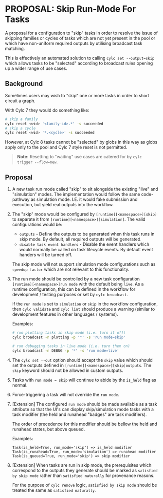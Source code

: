 # PROPOSAL: Skip Run-Mode For Tasks

A proposal for a configuration to "skip" tasks in order to resolve the issue
of skipping families or cycles of tasks which are not yet present in the pool
or which have non-uniform required outputs by utilising broadcast task
matching.

This is effectively an automated solution to calling `cylc set --output=skip`
which allows tasks to be "selected" according to broadcast rules opening
up a wider range of use cases.

## Background

Sometimes users may wish to "skip" one or more tasks in order to short
circuit a graph.

With Cylc 7 they would do something like:

```bash
# skip a family
cylc reset <wid> '<family-id>.*' -s succeeded
# skip a cycle
cylc reset <wid> '*.<cycle>' -s succeeded
```

However, at Cylc 8 tasks cannot be "selected" by globs in this way as globs
apply only to the pool and Cylc 7 style reset is not permitted.

> **Note:** Resetting to "waiting" use cases are catered for by
  `cylc trigger --flow=new`.


## Proposal

1. A new task run mode called "skip" to sit alongside the existing "live"
   and "simulation" modes. The implementation would follow the same
   code-pathway as simulation mode. I.E. it would fake submission and
   execution, but yield real outputs into the workflow.

2. The "skip" mode would be configured by
   `[runtime][<namespace>][skip]` to separate it from
   `[runtime][<namespace>][simulation]`.
   The valid configurations would be:
   * `outputs` - Define the outputs to be generated when this task runs
     in skip mode. By default, all required outputs will be generated.
   * `disable task event handlers` - Disable the event handlers which would
     normally be called on task lifecycle events. By default event handers
     will be turned off.

   The skip mode will not support simulation mode configurations such
   as `speedup factor` which are not relevant to this functionality.

3. The run mode should be controlled by a new task configuration
   `[runtime][<namespace>]run mode` with the default being `live`.
   As a runtime configuration, this can be defined in the workflow for
   development / testing purposes or set by `cylc broadcast`.

   If the `run mode` is set to `simulation` or `skip` in the workflow
   configuration, then `cylc validate` and `cylc lint` should produce a
   warning (similar to development features in other languages / systems).

   Examples:
   ```bash
   # run plotting tasks in skip mode (i.e. turn it off)
   cylc broadcast -n plotting -p '*' -s 'run mode=skip'

   # run debugging tasks in live mode (i.e. turn them on)
   cylc broadcast -n DEBUG -p '*' -s 'run mode=live'
   ```

4. The `cylc set --out` option should accept the `skip` value which should
   set the outputs defined in  `[runtime][<namespace>][skip]outputs`.
   The `skip` keyword should not be allowed in custom outputs.

5. Tasks with `run mode = skip` will continue to abide by the `is_held`
   flag as normal.

6. Force-triggering a task will not override the `run mode`.

7. [Extension] The configured `run mode` should be made available as a task
   attribute so that the UI's can display skip/simulation mode tasks with
   a task modifier (the held and runahead "badges" are task modifiers).

   The order of precedence for this modifier should be bellow the held and
   runahead states, but above queued.

   Examples:

   ```
   Task(is_held=True, run_mode='skip') => is_held modifier
   Task(is_runahead=True, run_mode='simulation') => runahead modifier
   Task(is_queued=True, run_mode='skip') => skip modifier
   ````

8. [Extension] When tasks are run in skip mode, the prerequisites which
   correspond to the outputs they generate should be marked as
   `satisfied by skip mode` rather than `satisfied naturally` for
   provenance reasons.

   For the purpose of `cylc remove` logic, `satisfied by skip mode` should
   be treated the same as `satisfied naturally`.
